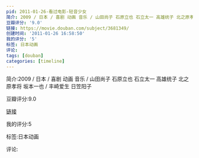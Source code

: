 ```yaml
---
pid: 2011-01-26-看过电影-轻音少女
简介: 2009 / 日本 / 喜剧 动画 音乐 / 山田尚子 石原立也 石立太一 高雄统子 北之原孝将 坂本一也 / 丰崎爱生 日笠阳子
豆瓣评分: '9.0'
链接: https://movie.douban.com/subject/3681349/
创建时间: '2011-01-26 16:58:50'
我的评分: '5'
标签: 日本动画
评论:
tags: [douban]
categories: [timeline]
---
```

简介:2009 / 日本 / 喜剧 动画 音乐 / 山田尚子 石原立也 石立太一 高雄统子 北之原孝将 坂本一也 / 丰崎爱生 日笠阳子

豆瓣评分:9.0

[链接](https://movie.douban.com/subject/3681349/)

我的评分:5

标签:日本动画

评论:

